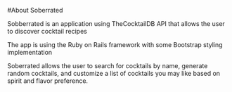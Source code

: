#About Soberrated

Sobberrated is an application using TheCocktailDB API that allows the user to discover cocktail recipes 

The app is using the Ruby on Rails framework with some Bootstrap styling implementation

Soberrated allows the user to search for cocktails by name, generate random cocktails, and customize a list of cocktails you may like based on spirit and flavor preference. 



